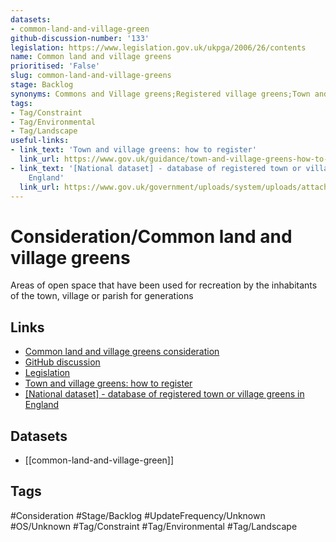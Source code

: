 ```yaml
---
datasets:
- common-land-and-village-green
github-discussion-number: '133'
legislation: https://www.legislation.gov.uk/ukpga/2006/26/contents
name: Common land and village greens
prioritised: 'False'
slug: common-land-and-village-greens
stage: Backlog
synonyms: Commons and Village greens;Registered village greens;Town and village greens
tags:
- Tag/Constraint
- Tag/Environmental
- Tag/Landscape
useful-links:
- link_text: 'Town and village greens: how to register'
  link_url: https://www.gov.uk/guidance/town-and-village-greens-how-to-register
- link_text: '[National dataset] - database of registered town or village greens in
    England'
  link_url: https://www.gov.uk/government/uploads/system/uploads/attachment_data/file/218584/village-green-1993.pdf
---
```


# Consideration/Common land and village greens

Areas of open space that have been used for recreation by the inhabitants of the town, village or parish for generations

## Links

* [Common land and village greens consideration](https://design.planning.data.gov.uk/planning-consideration/common-land-and-village-greens)
* [GitHub discussion](https://github.com/digital-land/data-standards-backlog/discussions/133)
* [Legislation](https://www.legislation.gov.uk/ukpga/2006/26/contents)
* [Town and village greens: how to register](https://www.gov.uk/guidance/town-and-village-greens-how-to-register)
* [[National dataset] - database of registered town or village greens in England](https://www.gov.uk/government/uploads/system/uploads/attachment_data/file/218584/village-green-1993.pdf)

## Datasets

* [[common-land-and-village-green]]

## Tags

#Consideration #Stage/Backlog #UpdateFrequency/Unknown #OS/Unknown #Tag/Constraint #Tag/Environmental #Tag/Landscape